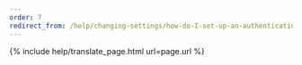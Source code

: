 ```yaml
---
order: 7
redirect_from: /help/changing-settings/how-do-I-set-up-an-authentication-app/
---
```


{% include help/translate_page.html url=page.url %}
